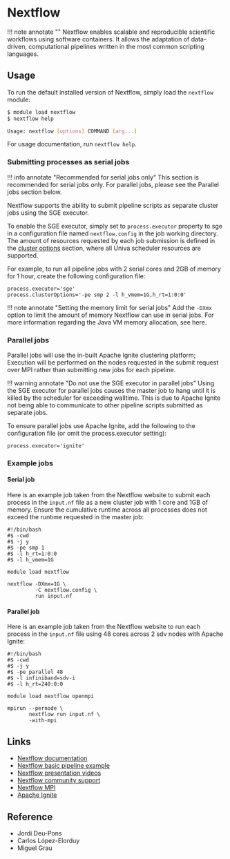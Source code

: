 # Nextflow

!!! note annotate ""
    Nextflow enables scalable and reproducible scientific workflows using software containers. It allows the adaptation of data-driven, computational pipelines written in the most common scripting languages.

## Usage

To run the default installed version of Nextflow, simply load the `nextflow` module:

```bash
$ module load nextflow
$ nextflow help

Usage: nextflow [options] COMMAND [arg...]
```

For usage documentation, run `nextflow help`.

### Submitting processes as serial jobs

!!! info annotate "Recommended for serial jobs only"
    This section is recommended for serial jobs only. For parallel jobs, please see the Parallel jobs section below.

Nextflow supports the ability to submit pipeline scripts as separate cluster jobs using the SGE executor.

To enable the SGE executor, simply set to `process.executor` property to sge in a configuration file named `nextflow.config` in the job working directory. The amount of resources requested by each job submission is defined in the [cluster options](https://www.nextflow.io/docs/latest/process.html#clusteroptions) section, where all Univa scheduler resources are supported.

For example, to run all pipeline jobs with 2 serial cores and 2GB of memory for 1 hour, create the following configuration file:

```text
process.executor='sge'
process.clusterOptions='-pe smp 2 -l h_vmem=1G,h_rt=1:0:0'
```

!!! note annotate "Setting the memory limit for serial jobs"
    Add the `-DXmx` option to limit the amount of memory Nextflow can use in serial jobs. For more information regarding the Java VM memory allocation, see here.

### Parallel jobs

Parallel jobs will use the in-built Apache Ignite clustering platform; Execution will be performed on the nodes requested in the submit request over MPI rather than submitting new jobs for each pipeline.

!!! warning annotate "Do not use the SGE executor in parallel jobs"
    Using the SGE executor for parallel jobs causes the master job to hang until it is killed by the scheduler for exceeding walltime. This is due to Apache Ignite not being able to communicate to other pipeline scripts submitted as separate jobs.

To ensure parallel jobs use Apache Ignite, add the following to the configuration file (or omit the process.executor setting):

```text
process.executor='ignite'
```

### Example jobs

#### Serial job

Here is an example job taken from the Nextflow website to submit each process in the `input.nf` file as a new cluster job with 1 core and 1GB of memory. Ensure the cumulative runtime across all processes does not exceed the runtime requested in the master job:

```nextflow
#!/bin/bash
#$ -cwd
#$ -j y
#$ -pe smp 1
#$ -l h_rt=1:0:0
#$ -l h_vmem=1G

module load nextflow

nextflow -DXmx=1G \
         -C nextflow.config \
         run input.nf
```

#### Parallel job

Here is an example job taken from the Nextflow website to run each process in the `input.nf` file using 48 cores across 2 sdv nodes with Apache Ignite:

```nextflow
#!/bin/bash
#$ -cwd
#$ -j y
#$ -pe parallel 48
#$ -l infiniband=sdv-i
#$ -l h_rt=240:0:0

module load nextflow openmpi

mpirun --pernode \
       nextflow run input.nf \
       -with-mpi
```

## Links

- [Nextflow documentation](https://www.nextflow.io/docs/latest/index.html)
- [Nextflow basic pipeline example](https://www.nextflow.io/example1.html)
- [Nextflow presentation videos](https://www.nextflow.io/presentations.html)
- [Nextflow community support](https://groups.google.com/forum/#!forum/nextflow)
- [Nextflow MPI](https://www.nextflow.io/docs/latest/ignite.html#execution-with-mpi)
- [Apache Ignite](https://ignite.apache.org/whatisignite.html)

## Reference

- Jordi Deu-Pons
- Carlos López-Elorduy
- Miguel Grau
